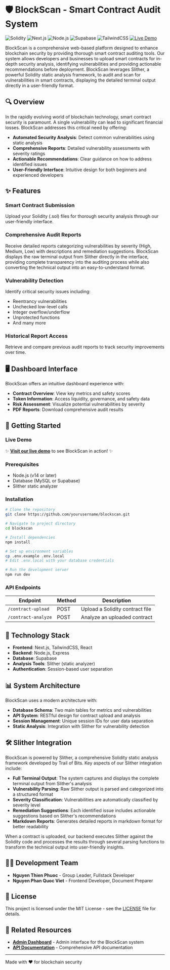# 🛡️ BlockScan - Smart Contract Audit System

![Solidity](https://img.shields.io/badge/Solidity-0.8.19-blue)
![Next.js](https://img.shields.io/badge/Next.js-14.0.0-black)
![Node.js](https://img.shields.io/badge/Node.js-18.0.0-green)
![Supabase](https://img.shields.io/badge/Supabase-2.0.0-darkgreen)
![TailwindCSS](https://img.shields.io/badge/TailwindCSS-3.3.0-cyan)
[![Live Demo](https://img.shields.io/badge/Live-Demo-brightgreen)](https://blockscan-demo.vercel.app)

BlockScan is a comprehensive web-based platform designed to enhance blockchain security by providing thorough smart contract auditing tools. Our system allows developers and businesses to upload smart contracts for in-depth security analysis, identifying vulnerabilities and providing actionable recommendations before deployment. BlockScan leverages Slither, a powerful Solidity static analysis framework, to audit and scan for vulnerabilities in smart contracts, displaying the detailed terminal output directly in a user-friendly format.

## 🔍 Overview

In the rapidly evolving world of blockchain technology, smart contract security is paramount. A single vulnerability can lead to significant financial losses. BlockScan addresses this critical need by offering:

- **Automated Security Analysis**: Detect common vulnerabilities using static analysis
- **Comprehensive Reports**: Detailed vulnerability assessments with severity ratings
- **Actionable Recommendations**: Clear guidance on how to address identified issues
- **User-Friendly Interface**: Intuitive design for both beginners and experienced developers

## ✨ Features

### Smart Contract Submission
Upload your Solidity (.sol) files for thorough security analysis through our user-friendly interface.

### Comprehensive Audit Reports
Receive detailed reports categorizing vulnerabilities by severity (High, Medium, Low) with descriptions and remediation suggestions. BlockScan displays the raw terminal output from Slither directly in the interface, providing complete transparency into the auditing process while also converting the technical output into an easy-to-understand format.

### Vulnerability Detection
Identify critical security issues including:
- Reentrancy vulnerabilities
- Unchecked low-level calls
- Integer overflow/underflow
- Unprotected functions
- And many more

### Historical Report Access
Retrieve and compare previous audit reports to track security improvements over time.

## 🖥️ Dashboard Interface

BlockScan offers an intuitive dashboard experience with:

- **Contract Overview**: View key metrics and safety scores
- **Token Information**: Access liquidity, governance, and safety data
- **Risk Assessment**: Visualize potential vulnerabilities by severity
- **PDF Reports**: Download comprehensive audit results

## 🚀 Getting Started

### Live Demo

✨ **[Visit our live demo](https://blockscan-demo.vercel.app)** to see BlockScan in action! ✨

### Prerequisites

- Node.js (v14 or later)
- Database (MySQL or Supabase)
- Slither static analyzer

### Installation

```bash
# Clone the repository
git clone https://github.com/yourusername/blockscan.git

# Navigate to project directory
cd blockscan

# Install dependencies
npm install

# Set up environment variables
cp .env.example .env.local
# Edit .env.local with your database credentials

# Run the development server
npm run dev
```

### API Endpoints

| Endpoint | Method | Description |
|----------|--------|-------------|
| `/contract-upload` | POST | Upload a Solidity contract file |
| `/contract-analyze` | POST | Analyze an uploaded contract |

## 🔧 Technology Stack

- **Frontend**: Next.js, TailwindCSS, React
- **Backend**: Node.js, Express
- **Database**: Supabase
- **Analysis Tools**: Slither (static analyzer)
- **Authentication**: Session-based user separation

## 📊 System Architecture

BlockScan uses a modern architecture with:

- **Database Schema**: Two main tables for metrics and vulnerabilities
- **API System**: RESTful design for contract upload and analysis
- **Session Management**: Unique session IDs for user data separation
- **Static Analysis**: Integration with Slither for vulnerability detection

## 🛠️ Slither Integration

BlockScan is powered by Slither, a comprehensive Solidity static analysis framework developed by Trail of Bits. Key aspects of our Slither integration include:

- **Full Terminal Output**: The system captures and displays the complete terminal output from Slither's analysis
- **Vulnerability Parsing**: Raw Slither output is parsed and categorized into a structured format
- **Severity Classification**: Vulnerabilities are automatically classified by severity level
- **Remediation Suggestions**: Each identified issue includes actionable suggestions based on Slither's recommendations
- **Markdown Reports**: Generates detailed reports in markdown format for better readability

When a contract is uploaded, our backend executes Slither against the Solidity code and processes the results through several parsing functions to transform the technical output into user-friendly insights.

## 👨‍💻 Development Team

- **Nguyen Thien Phuoc** - Group Leader, Fullstack Developer
- **Nguyen Phan Quoc Viet** - Frontend Developer, Document Preparer

## 📄 License

This project is licensed under the MIT License - see the [LICENSE](LICENSE) file for details.

## 🔗 Related Resources

- **[Admin Dashboard](https://github.com/yourusername/blockscan-admin)** - Admin interface for the BlockScan system
- **[API Documentation](https://github.com/yourusername/blockscan/docs/api.md)** - Comprehensive API documentation

---

Made with ❤️ for blockchain security
